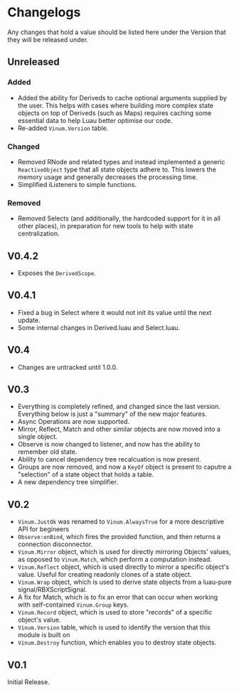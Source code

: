 # Changelogs

Any changes that hold a value should be listed here under the Version that they will be released under.
## Unreleased 
### Added
* Added the ability for Deriveds to cache optional arguments supplied by the user. This helps with cases where building more complex state objects on top of Deriveds (such as Maps) requires caching some essential data to help Luau better optimise our code.
* Re-added `Vinum.Version` table.
### Changed
* Removed RNode and related types and instead implemented a generic `ReactiveObject` type that all state objects adhere to. This lowers the memory usage and generally decreases the processing time.
* Simplified iListeners to simple functions.
### Removed
* Removed Selects (and additionally, the hardcoded support for it in all other places), in preparation for new tools to help with state centralization.

## V0.4.2
* Exposes the `DerivedScope`.
## V0.4.1
* Fixed a bug in Select where it would not init its value until the next update.
* Some internal changes in Derived.luau and Select.luau.
## V0.4
* Changes are untracked until 1.0.0.
## V0.3
* Everything is completely refined, and changed since the last version. Everything below is just a "summary" of the new major features.
* Async Operations are now supported.
* Mirror, Reflect, Match and other similar objects are now moved into a single object.
* Observe is now changed to listener, and now has the ability to remember old state.
* Ability to cancel dependency tree recalcuation is now present.
* Groups are now removed, and now a `KeyOf` object is present to caputre a "selection" of a state object that holds a table.
* A new dependency tree simplifier.
## V0.2
* `Vinum.JustOk` was renamed to `Vinum.AlwaysTrue` for a more descriptive API for begineers
* `Observe:onBind`, which fires the provided function, and then returns a connection disconnector.
* `Vinum.Mirror` object, which is used for directly mirroring Objects' values, as opposed to `Vinum.Match`, which perform a computation instead.
* `Vinum.Reflect` object, which is used directly to mirror a specific object's value. Useful for creating readonly clones of a state object.
* `Vinum.Wrap` object, which is used to derive state objects from a luau-pure signal/RBXScriptSignal.
* A fix for Match, which is to fix an error that can occur when working with self-contained `Vinum.Group` keys.
* `Vinum.Record` object, which is used to store "records" of a specific object's value. 
* `Vinum.Version`  table, which is used to identify the version that this module is built on
* `Vinum.Destroy` function, which enables you to destroy state objects.
## V0.1
Initial Release.